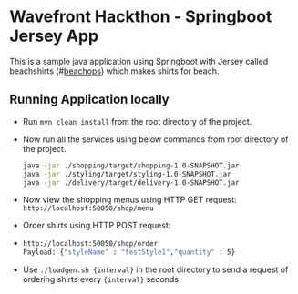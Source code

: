 # Wavefront Hackthon - Springboot Jersey App

This is a sample java application using Springboot with Jersey called beachshirts (#[beachops](https://medium.com/@matthewzeier/thoughts-from-an-operations-wrangler-how-we-use-alerts-to-monitor-wavefront-71329c5e57a8)) 
which makes shirts for beach. 

## Running Application locally 

- Run `mvn clean install` from the root directory of the project.

- Now run all the services using below commands from root directory of the project.

  ```bash
  java -jar ./shopping/target/shopping-1.0-SNAPSHOT.jar
  java -jar ./styling/target/styling-1.0-SNAPSHOT.jar
  java -jar ./delivery/target/delivery-1.0-SNAPSHOT.jar
  ```

- Now view the shopping menus using HTTP GET request: `http://localhost:50050/shop/menu`

- Order shirts using HTTP POST request:

- ```bash
  http://localhost:50050/shop/order
  Payload: {"styleName" : "testStyle1","quantity" : 5}
  ```

- Use `./loadgen.sh {interval}` in the root directory to send a request of ordering shirts every `{interval}` seconds